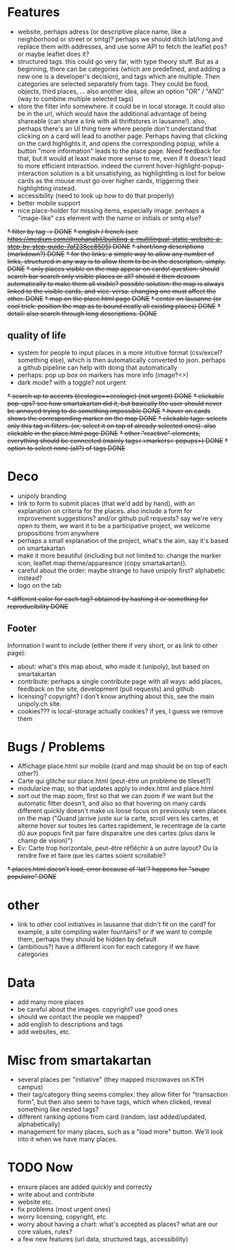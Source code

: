 # Features
* website, perhaps adress (or descriptive place name, like a neighborhood or street or smtg)? perhaps we should ditch lat/long and replace them with addresses, and use some API to fetch the leaflet pos? or maybe leaflet does it?
* structured tags. this could go very far, with type theory stuff. But as a beginning, there can be categories (which are predefined, and adding a new one is a developer's decision), and tags which are multiple. Then categories are selected separately from tags. They could be food, objects, third places, ... also another idea, allow an option "OR" / "AND" (way to combine multiple selected tags)
* store the filter info somewhere. it could be in local storage. It could also be in the url, which would have the additional advantage of being shareable (can share a link with all thriftstores in lausanne!). also, perhaps there's an UI thing here where people don't understand that clicking on a card will lead to another page. Perhaps having that clicking on the card highlights it, and opens the corresponding popup, while a button "more information" leads to the place page. Need feedback for that, but it would at least make more sense to me, even if it doesn't lead to more efficient interaction. indeed the current hover-highlight-popup-interaction solution is a bit unsatisfying, as highlightling is lost for below cards as the mouse must go over higher cards, triggering their highlighting instead.
* accessibility (need to look up how to do that properly)
* better mobile support
* nice place-holder for missing items, especially image. perhaps a "image-like" css element with the name or initials or smtg else?


~~* filter by tag -> DONE~~
~~* english / french (see https://medium.com/@nohanabil/building-a-multilingual-static-website-a-step-by-step-guide-7af238cc8505) DONE~~
~~* short/long descriptions (markdown?) DONE~~
~~* for the links: a simple way to allow any number of links, structured in any way is to allow them to be in the description, simply. DONE~~
~~* only places visible on the map appear on cards! question: should search bar search only visible places or all? should it then dezoom automatically to make them all visible? possible solution: the map is always linked to the visible cards, and vice-versa. changing one must affect the other. DONE~~
~~* map on the place.html page DONE~~
~~* center on lausanne (or cool trick: position the map as to bound neatly all existing places) DONE~~
~~* detail: also search through long descriptions. DONE~~

## quality of life
* system for people to input places in a more intuitive format (csv/excel? something else), which is then automatically converted to json. perhaps a github pipeline can help with doing that automatically
* perhaps: pop up box on markers has more info (image?<>)
* dark mode? with a toggle? not urgent

~~* search up to accents (écologie==ecologie) (not urgent) DONE~~
~~* clickable pop-ups? see how smartakartan did it, but basically the user should never be annoyed trying to do something impossible DONE~~
~~* hover on cards shows the corresponding marker on the map DONE~~
~~* clickable tags: selects only this tag in filters. (or, select it on top of already selected ones). also clickable in the place.html page DONE~~
~~* other "reactive" elements, everything should be connected (mainly tags<->markers<-popups>) DONE~~
~~* option to select none (all?) of tags DONE~~


# Deco
* unipoly branding
* link to form to submit places (that we'd add by hand), with an explanation on criteria for the places. also include a form for improvement suggestions? and/or github pull requests? say we're very open to them, we want it to be a participative project, we welcome propositions from anywhere
* perhaps a small explanation of the project, what's the aim, say it's based on smartakartan
* make it more beautiful (including but not limited to: change the marker icon, leaflet map theme/appareance (copy smartakartan)).
* careful about the order: maybe strange to have unipoly first? alphabetic instead?
* logo on the tab

~~* different color for each tag? obtained by hashing it or something for reproducibility DONE~~

## Footer
Information I want to include (either there if very short, or as link to other page):
* about: what's this map about, who made it (unipoly), but based on smartakartan
* contribute: perhaps a single contribute page with all ways: add places, feedback on the site, development (pull requests) and github
* licensing? copyright? I don't know anything about this, see the main unipoly.ch site.
* cookies??? is local-storage actually cookies? if yes, I guess we remove them

# Bugs / Problems
* Affichage place.html sur mobile (card and map should be on top of each other?)
* Carte qui glitche sur place.html (peut-être un problème de tileset?)
* modularize map, so that updates apply to index.html and place.html
* sort out the map zoom, first so that we can zoom if we want but the automatic fitter doesn't, and also so that hovering on many cards different quickly doesn't make us loose focus on previously seen places on the map ("Quand jarrive juste sur la carte, scroll vers les cartes, et alterne hover sur toutes les cartes rapidement, le recentrage de la carte dû aux popups finit par faire disparaitre une des cartes (plus dans le champ de vision)")
* Ev: Carte trop horizontale, peut-être réfléchir à un autre layout? Ou la rendre fixe et faire que les cartes soient scrollable?

~~* places.html doesn't load, error because of 'lat'? happens for "soupe populaire" DONE~~

# other
* link to other cool initiatives in lausanne that didn't fit on the card? for example, a site compiling water fountains? or if we want to compile them, perhaps they should be hidden by default
* (ambitious?) have a different icon for each category if we have categories

# Data
* add many more places
* be careful about the images. copyright? use good ones
* should we contact the people we mapped?
* add english to descriptions and tags
* add websites, etc.

# Misc from smartakartan
* several places per "initiative" (they mapped microwaves on KTH campus)
* their tag/category thing seems complex: they allow filter for "transaction form", but then also seem to have tags, which when clicked, reveal something like nested tags?
* different ranking options from card (random, last added/updated, alphabetically)
* management for many places, such as a "load more" button. We'll look into it when we have many places.

# TODO Now
* ensure places are added quickly and correctly
* write about and contribute
* website etc.
* fix problems (most urgent ones)
* worry licensing, copyright, etc.
* worry about having a chart: what's accepted as places? what are our core values, rules?
* a few new features (url data, structured tags, accessibility)